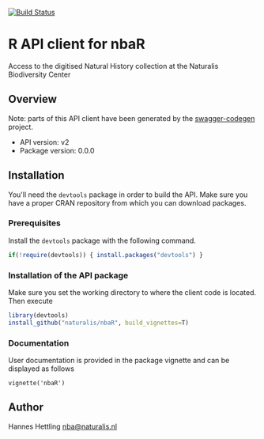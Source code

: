 [![Build Status](https://travis-ci.org/naturalis/nbaR.svg?branch=master)](https://travis-ci.org/naturalis/nbaR)

# R API client for nbaR

Access to the digitised Natural History collection at the Naturalis Biodiversity Center

## Overview
Note: parts of this API client have been generated by the [swagger-codegen](https://github.com/swagger-api/swagger-codegen) project.
- API version: v2
- Package version: 0.0.0

## Installation
You'll need the `devtools` package in order to build the API.
Make sure you have a proper CRAN repository from which you can download packages.

### Prerequisites
Install the `devtools` package with the following command.
```R
if(!require(devtools)) { install.packages("devtools") }
```

### Installation of the API package
Make sure you set the working directory to where the client code is located.
Then execute
```R
library(devtools)
install_github("naturalis/nbaR", build_vignettes=T)
```

### Documentation
User documentation is provided in the package vignette and can be displayed as follows
```
vignette('nbaR')
```

## Author
Hannes Hettling
nba@naturalis.nl

